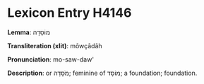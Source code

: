 # Lexicon Entry H4146

**Lemma**: מוֹסָדָה

**Transliteration (xlit)**: môwçâdâh

**Pronunciation**: mo-saw-daw'

**Description**:
or מֹסָדָה; feminine of מוֹסָד; a foundation; foundation.
